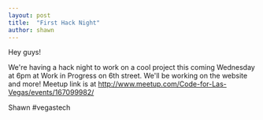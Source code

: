 ```yaml
---
layout: post
title:  "First Hack Night"
author: shawn
---
```

Hey guys!  

We're having a hack night to work on a cool project this coming Wednesday at 6pm at Work in Progress on 6th street.  We'll be working on the website and more!  Meetup link is at http://www.meetup.com/Code-for-Las-Vegas/events/167099982/

Shawn
#vegastech
